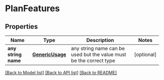 # PlanFeatures


## Properties
Name | Type | Description | Notes
------------ | ------------- | ------------- | -------------
**any string name** | [**GenericUsage**](GenericUsage.md) | any string name can be used but the value must be the correct type | [optional]

[[Back to Model list]](../README.md#documentation-for-models) [[Back to API list]](../README.md#documentation-for-api-endpoints) [[Back to README]](../README.md)


